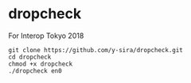 # dropcheck

For Interop Tokyo 2018

```
git clone https://github.com/y-sira/dropcheck.git
cd dropcheck
chmod +x dropcheck
./dropcheck en0
```

